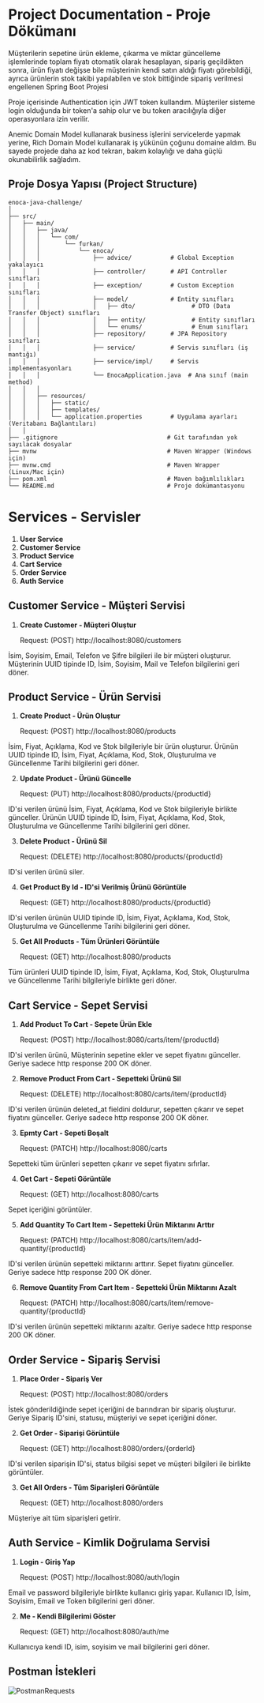 # **Project Documentation - Proje Dökümanı**

Müşterilerin sepetine ürün ekleme,
çıkarma ve miktar güncelleme işlemlerinde toplam fiyatı otomatik 
olarak hesaplayan, sipariş geçildikten sonra, ürün fiyatı değişse
bile müşterinin kendi satın aldığı fiyatı görebildiği, ayrıca ürünlerin stok takibi
yapılabilen ve stok bittiğinde sipariş verilmesi engellenen Spring Boot Projesi

Proje içerisinde Authentication için JWT token kullandım. Müşteriler sisteme login olduğunda
bir token'a sahip olur ve bu token aracılığıyla diğer operasyonlara izin verilir.

Anemic Domain Model kullanarak business işlerini servicelerde yapmak yerine,
Rich Domain Model kullanarak iş yükünün çoğunu domaine aldım. Bu sayede projede
daha az kod tekrarı, bakım kolaylığı ve daha güçlü okunabilirlik sağladım. 


## **Proje Dosya Yapısı (Project Structure)**

```plaintext
enoca-java-challenge/
│
├── src/
│   ├── main/
│   │   ├── java/
│   │   │   └── com/
│   │   │       └── furkan/
│   │   │           └── enoca/
│   │   │               ├── advice/           # Global Exception yakalayıcı
│   │   │               ├── controller/       # API Controller sınıfları
│   │   │               ├── exception/        # Custom Exception sınıfları
│   │   │               ├── model/            # Entity sınıfları
│   │   │               │   ├── dto/                # DTO (Data Transfer Object) sınıfları
│   │   │               │   ├── entity/             # Entity sınıfları
│   │   │               │   └── enums/              # Enum sınıfları
│   │   │               ├── repository/       # JPA Repository sınıfları
│   │   │               ├── service/          # Servis sınıfları (iş mantığı)
│   │   │               ├── service/impl/     # Servis implementasyonları
│   │   │               └── EnocaApplication.java  # Ana sınıf (main method)
│   │   │
│   │   ├── resources/
│   │   │   ├── static/                       
│   │   │   ├── templates/                     
│   │   │   └── application.properties        # Uygulama ayarları (Veritabanı Bağlantıları)
│   │
├── .gitignore                               # Git tarafından yok sayılacak dosyalar
├── mvnw                                     # Maven Wrapper (Windows için)
├── mvnw.cmd                                 # Maven Wrapper (Linux/Mac için)
├── pom.xml                                  # Maven bağımlılıkları
└── README.md                                # Proje dokümantasyonu
```


# **Services - Servisler**

1. **User Service**
2. **Customer Service**
3. **Product Service**
4. **Cart Service**
5. **Order Service**
6. **Auth Service**


## **Customer Service - Müşteri Servisi**

1. **Create Customer - Müşteri Oluştur**

   Request: (POST) http://localhost:8080/customers

   
İsim, Soyisim, Email, Telefon ve Şifre bilgileri ile bir müşteri oluşturur.
Müşterinin UUID tipinde ID, İsim, Soyisim, Mail ve Telefon bilgilerini geri döner.

## **Product Service - Ürün Servisi**

1. **Create Product - Ürün Oluştur**

   Request: (POST) http://localhost:8080/products

İsim, Fiyat, Açıklama, Kod ve Stok bilgileriyle bir ürün oluşturur.
Ürünün UUID tipinde ID, İsim, Fiyat, Açıklama, Kod, Stok, Oluşturulma ve Güncellenme Tarihi bilgilerini geri döner.

2. **Update Product - Ürünü Güncelle**

   Request: (PUT) http://localhost:8080/products/{productId}

ID'si verilen ürünü İsim, Fiyat, Açıklama, Kod ve Stok bilgileriyle birlikte günceller.
Ürünün UUID tipinde ID, İsim, Fiyat, Açıklama, Kod, Stok, Oluşturulma ve Güncellenme Tarihi bilgilerini geri döner.

3. **Delete Product - Ürünü Sil**

   Request: (DELETE) http://localhost:8080/products/{productId}

ID'si verilen ürünü siler.

4. **Get Product By Id - ID'si Verilmiş Ürünü Görüntüle**

   Request: (GET) http://localhost:8080/products/{productId}

ID'si verilen ürünün UUID tipinde ID, İsim, Fiyat, Açıklama, Kod, Stok, Oluşturulma ve Güncellenme Tarihi bilgilerini geri döner.

5. **Get All Products - Tüm Ürünleri Görüntüle**

   Request: (GET) http://localhost:8080/products

Tüm ürünleri UUID tipinde ID, İsim, Fiyat, Açıklama, Kod, Stok, Oluşturulma ve Güncellenme Tarihi bilgileriyle birlikte geri döner.

## **Cart Service - Sepet Servisi**

1. **Add Product To Cart - Sepete Ürün Ekle**

   Request: (POST) http://localhost:8080/carts/item/{productId}

ID'si verilen ürünü, Müşterinin sepetine ekler ve sepet fiyatını günceller. Geriye sadece http response 200 OK döner.

2. **Remove Product From Cart - Sepetteki Ürünü Sil**

   Request: (DELETE) http://localhost:8080/carts/item/{productId}

ID'si verilen ürünün deleted_at fieldini doldurur, sepetten çıkarır ve sepet fiyatını günceller. Geriye sadece http response 200 OK döner.

3. **Epmty Cart - Sepeti Boşalt**

   Request: (PATCH) http://localhost:8080/carts

Sepetteki tüm ürünleri sepetten çıkarır ve sepet fiyatını sıfırlar.

4. **Get Cart - Sepeti Görüntüle**

   Request: (GET) http://localhost:8080/carts

Sepet içeriğini görüntüler.

5. **Add Quantity To Cart Item - Sepetteki Ürün Miktarını Arttır**

   Request: (PATCH) http://localhost:8080/carts/item/add-quantity/{productId}

ID'si verilen ürünün sepetteki miktarını arttırır. Sepet fiyatını günceller. Geriye sadece http response 200 OK döner.

6. **Remove Quantity From Cart Item - Sepetteki Ürün Miktarını Azalt**

   Request: (PATCH) http://localhost:8080/carts/item/remove-quantity/{productId}

ID'si verilen ürünün sepetteki miktarını azaltır. Geriye sadece http response 200 OK döner.

## Order Service - Sipariş Servisi

1. **Place Order - Sipariş Ver**

   Request: (POST) http://localhost:8080/orders

İstek gönderildiğinde sepet içeriğini de barındıran bir sipariş oluşturur. Geriye Sipariş ID'sini, statusu, müşteriyi ve sepet içeriğini döner.

2. **Get Order - Siparişi Görüntüle**

   Request: (GET) http://localhost:8080/orders/{orderId}

ID'si verilen siparişin ID'si, status bilgisi sepet ve müşteri bilgileri ile birlikte görüntüler. 

3. **Get All Orders - Tüm Siparişleri Görüntüle**

   Request: (GET) http://localhost:8080/orders

Müşteriye ait tüm siparişleri getirir.


## Auth Service - Kimlik Doğrulama Servisi

1. **Login - Giriş Yap**

   Request: (POST) http://localhost:8080/auth/login

Email ve password bilgileriyle birlikte kullanıcı giriş yapar. Kullanıcı ID, İsim, Soyisim, Email ve Token bilgilerini geri döner.

2. **Me - Kendi Bilgilerimi Göster**

   Request: (GET) http://localhost:8080/auth/me

Kullanıcıya kendi ID, isim, soyisim ve mail bilgilerini geri döner.


## **Postman İstekleri**
![PostmanRequests](https://github.com/user-attachments/assets/e4a54a31-c34e-4c63-b14c-88de2f62407f)  

